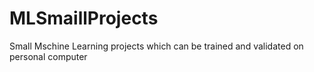 # MLSmaillProjects
Small Mschine Learning projects which can be trained and validated on personal computer
